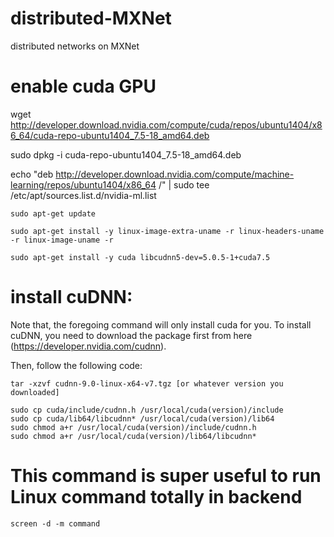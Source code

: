 # distributed-MXNet
distributed networks on MXNet

# enable cuda GPU
wget http://developer.download.nvidia.com/compute/cuda/repos/ubuntu1404/x86_64/cuda-repo-ubuntu1404_7.5-18_amd64.deb

sudo dpkg -i cuda-repo-ubuntu1404_7.5-18_amd64.deb

echo "deb http://developer.download.nvidia.com/compute/machine-learning/repos/ubuntu1404/x86_64 /" | sudo tee 
/etc/apt/sources.list.d/nvidia-ml.list

```
sudo apt-get update

sudo apt-get install -y linux-image-extra-uname -r linux-headers-uname -r linux-image-uname -r

sudo apt-get install -y cuda libcudnn5-dev=5.0.5-1+cuda7.5
```

# install cuDNN:
Note that, the foregoing command will only install cuda for you. To install cuDNN, you need to download the package first from here (https://developer.nvidia.com/cudnn).

Then, follow the following code:
```
tar -xzvf cudnn-9.0-linux-x64-v7.tgz [or whatever version you downloaded]

sudo cp cuda/include/cudnn.h /usr/local/cuda(version)/include
sudo cp cuda/lib64/libcudnn* /usr/local/cuda(version)/lib64
sudo chmod a+r /usr/local/cuda(version)/include/cudnn.h
sudo chmod a+r /usr/local/cuda(version)/lib64/libcudnn*
```
# This command is super useful to run Linux command totally in backend
```
screen -d -m command
```
